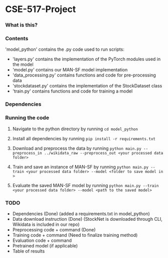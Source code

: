 # CSE-517-Project

### What is this?



### Contents

'model_python' contains the .py code used to run scripts:

- 'layers.py' contains the implementation of the PyTorch modules used in the model
- 'model.py' contains our MAN-SF model implementation
- 'data_processing.py' contains functions and code for pre-processing data
- 'stockdataset.py' contains the implementation of the StockDataset class
- 'train.py' contains functions and code for training a model

### Dependencies



### Running the code

1. Navigate to the python directory by running `cd model_python`

2. Install all dependencies by running `pip install -r requirements.txt`

3. Download and preprocess the data by running `python main.py --preprocess_in ../wikidata_raw --preprocess_out <your processed data folder>`

4. Train and save an instance of MAN-SF by running `python main.py --train <your processed data folder> --model <folder to save model in >`

5. Evaluate the saved MAN-SF model by running `python main.py --train <your processed data folder> --model <path to the saved model>`

### TODO

- Dependencies (Done) (added a requirements.txt in model_python)
- Data download instruction (Done) (StockNet is downloaded through CLI, Wikidata is included in our repo)
- Preprocessing code + command (Done)
- Training code + command (Need to finalize training method)
- Evaluation code + command
- Pretrained model (if applicable)
- Table of results
